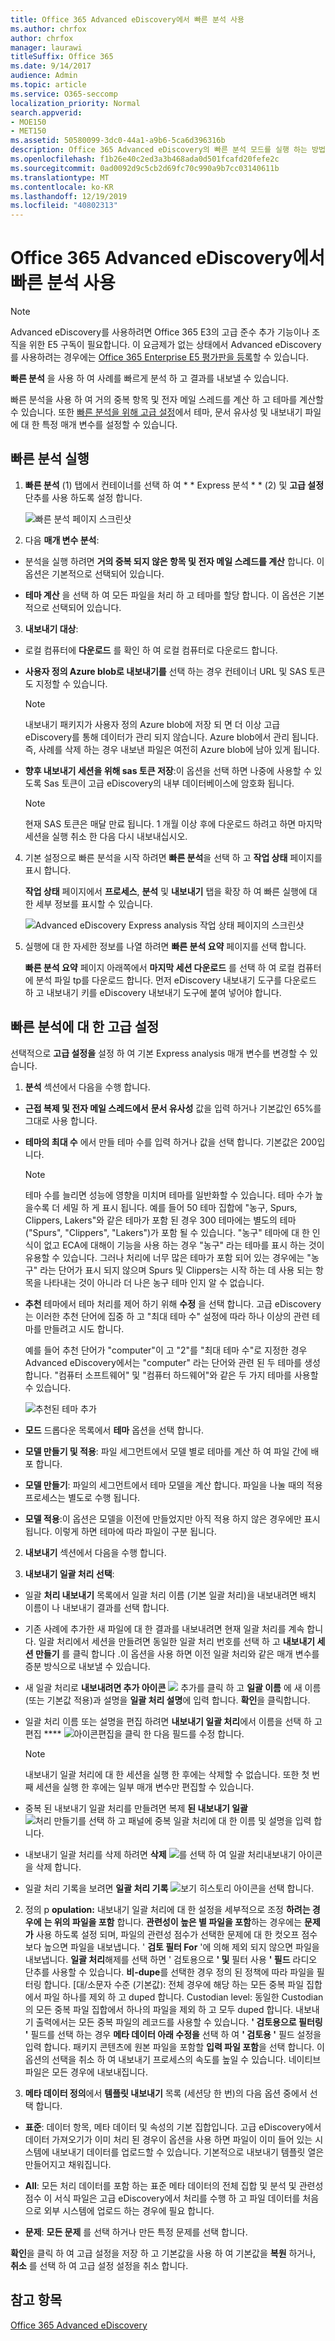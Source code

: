 ```yaml
---
title: Office 365 Advanced eDiscovery에서 빠른 분석 사용
ms.author: chrfox
author: chrfox
manager: laurawi
titleSuffix: Office 365
ms.date: 9/14/2017
audience: Admin
ms.topic: article
ms.service: O365-seccomp
localization_priority: Normal
search.appverid:
- MOE150
- MET150
ms.assetid: 50580099-3dc0-44a1-a9b6-5ca6d396316b
description: Office 365 Advanced eDiscovery의 빠른 분석 모드를 실행 하는 방법에 대해 알아봅니다.
ms.openlocfilehash: f1b26e40c2ed3a3b468ada0d501fcafd20fefe2c
ms.sourcegitcommit: 0ad0092d9c5cb2d69fc70c990a9b7cc03140611b
ms.translationtype: MT
ms.contentlocale: ko-KR
ms.lasthandoff: 12/19/2019
ms.locfileid: "40802313"
---
```

# <a name="use-express-analysis-in-office-365-advanced-ediscovery"></a>Office 365 Advanced eDiscovery에서 빠른 분석 사용

> [!NOTE]
> Advanced eDiscovery를 사용하려면 Office 365 E3의 고급 준수 추가 기능이나 조직을 위한 E5 구독이 필요합니다. 이 요금제가 없는 상태에서 Advanced eDiscovery를 사용하려는 경우에는 [Office 365 Enterprise E5 평가판을 등록](https://go.microsoft.com/fwlink/p/?LinkID=698279)할 수 있습니다. 
  
**빠른 분석** 을 사용 하 여 사례를 빠르게 분석 하 고 결과를 내보낼 수 있습니다. 
  
빠른 분석을 사용 하 여 거의 중복 항목 및 전자 메일 스레드를 계산 하 고 테마를 계산할 수 있습니다. 또한 [빠른 분석을 위해 고급 설정](use-express-analysis-in-advanced-ediscovery.md#BK_AdvancedSettings)에서 테마, 문서 유사성 및 내보내기 파일에 대 한 특정 매개 변수를 설정할 수 있습니다.
  
## <a name="run-express-analysis"></a>빠른 분석 실행

1. **빠른 분석** (1) 탭에서 컨테이너를 선택 하 여 * * Express 분석 * * (2) 및 **고급 설정** 단추를 사용 하도록 설정 합니다. 
    
    ![빠른 분석 페이지 스크린샷](media/60009974-5d1f-4971-8ebe-e5ec74e7fd2a.jpg)
  
2. 다음 **매개 변수 분석**:
    
  - 분석을 실행 하려면 **거의 중복 되지 않은 항목 및 전자 메일 스레드를 계산** 합니다. 이 옵션은 기본적으로 선택되어 있습니다. 
    
  - **테마 계산** 을 선택 하 여 모든 파일을 처리 하 고 테마를 할당 합니다. 이 옵션은 기본적으로 선택되어 있습니다. 
    
3. **내보내기 대상**:
    
  - 로컬 컴퓨터에 **다운로드** 를 확인 하 여 로컬 컴퓨터로 다운로드 합니다. 
    
  - **사용자 정의 Azure blob로 내보내기를** 선택 하는 경우 컨테이너 URL 및 SAS 토큰도 지정할 수 있습니다. 
    
    > [!NOTE]
    > 내보내기 패키지가 사용자 정의 Azure blob에 저장 되 면 더 이상 고급 eDiscovery를 통해 데이터가 관리 되지 않습니다. Azure blob에서 관리 됩니다. 즉, 사례를 삭제 하는 경우 내보낸 파일은 여전히 Azure blob에 남아 있게 됩니다. 
  
  - **향후 내보내기 세션을 위해 sas 토큰 저장**:이 옵션을 선택 하면 나중에 사용할 수 있도록 Sas 토큰이 고급 eDiscovery의 내부 데이터베이스에 암호화 됩니다.
    
    > [!NOTE]
    > 현재 SAS 토큰은 매달 만료 됩니다. 1 개월 이상 후에 다운로드 하려고 하면 마지막 세션을 실행 취소 한 다음 다시 내보내십시오. 
  
4. 기본 설정으로 빠른 분석을 시작 하려면 **빠른 분석**을 선택 하 고 **작업 상태** 페이지를 표시 합니다. 
    
    **작업 상태** 페이지에서 **프로세스**, **분석** 및 **내보내기** 탭을 확장 하 여 빠른 실행에 대 한 세부 정보를 표시할 수 있습니다. 
    
    ![Advanced eDiscovery Express analysis 작업 상태 페이지의 스크린샷](media/bf30ab02-9828-4a6d-a485-0babc2c49ae5.jpg)
  
5. 실행에 대 한 자세한 정보를 나열 하려면 **빠른 분석 요약** 페이지를 선택 합니다. 
    
    **빠른 분석 요약** 페이지 아래쪽에서 **마지막 세션 다운로드** 를 선택 하 여 로컬 컴퓨터에 분석 파일 tp를 다운로드 합니다. 먼저 eDiscovery 내보내기 도구를 다운로드 하 고 내보내기 키를 eDiscovery 내보내기 도구에 붙여 넣어야 합니다. 
    
## <a name="advanced-settings-for-express-analysis"></a>빠른 분석에 대 한 고급 설정
<a name="BK_AdvancedSettings"> </a>

선택적으로 **고급 설정을** 설정 하 여 기본 Express analysis 매개 변수를 변경할 수 있습니다. 
  
1. **분석** 섹션에서 다음을 수행 합니다. 
    
  - **근접 복제 및 전자 메일 스레드에서** **문서 유사성** 값을 입력 하거나 기본값인 65%를 그대로 사용 합니다. 
    
  - **테마의 최대 수** 에서 만들 테마 수를 입력 하거나 값을 선택 합니다. 기본값은 200입니다. 
    
    > [!NOTE]
    > 테마 수를 늘리면 성능에 영향을 미치며 테마를 일반화할 수 있습니다. 테마 수가 높을수록 더 세밀 하 게 표시 됩니다. 예를 들어 50 테마 집합에 "농구, Spurs, Clippers, Lakers"와 같은 테마가 포함 된 경우 300 테마에는 별도의 테마 ("Spurs", "Clippers", "Lakers")가 포함 될 수 있습니다. "농구" 테마에 대 한 인식이 없고 ECA에 대해이 기능을 사용 하는 경우 "농구" 라는 테마를 표시 하는 것이 유용할 수 있습니다. 그러나 처리에 너무 많은 테마가 포함 되어 있는 경우에는 "농구" 라는 단어가 표시 되지 않으며 Spurs 및 Clippers는 시작 하는 데 사용 되는 항목을 나타내는 것이 아니라 더 나은 농구 테마 인지 알 수 없습니다. 
  
  - **추천** 테마에서 테마 처리를 제어 하기 위해 **수정** 을 선택 합니다. 고급 eDiscovery는 이러한 추천 단어에 집중 하 고 "최대 테마 수" 설정에 따라 하나 이상의 관련 테마를 만들려고 시도 합니다. 
    
    예를 들어 추천 단어가 "computer"이 고 "2"를 "최대 테마 수"로 지정한 경우 Advanced eDiscovery에서는 "computer" 라는 단어와 관련 된 두 테마를 생성 합니다. "컴퓨터 소프트웨어" 및 "컴퓨터 하드웨어"와 같은 두 가지 테마를 사용할 수 있습니다.
    
    ![추천된 테마 추가](media/06e9ffd3-a76c-423b-b450-9e465eb9a02f.png)
  
  - **모드** 드롭다운 목록에서 **테마** 옵션을 선택 합니다. 
    
  - **모델 만들기 및 적용**: 파일 세그먼트에서 모델 별로 테마를 계산 하 여 파일 간에 배포 합니다.
    
  - **모델 만들기**: 파일의 세그먼트에서 테마 모델을 계산 합니다. 파일을 나눌 때의 적용 프로세스는 별도로 수행 됩니다.
    
  - **모델 적용**:이 옵션은 모델을 이전에 만들었지만 아직 적용 하지 않은 경우에만 표시 됩니다. 이렇게 하면 테마에 따라 파일이 구분 됩니다.
    
2. **내보내기** 섹션에서 다음을 수행 합니다. 
    
1. **내보내기 일괄 처리 선택**:
    
  - 일괄 **처리 내보내기** 목록에서 일괄 처리 이름 (기본 일괄 처리)을 내보내려면 배치 이름이 나 내보내기 결과를 선택 합니다. 
    
  - 기존 사례에 추가한 새 파일에 대 한 결과를 내보내려면 현재 일괄 처리를 계속 합니다. 일괄 처리에서 세션을 만들려면 동일한 일괄 처리 번호를 선택 하 고 **내보내기 세션 만들기** 를 클릭 합니다 .이 옵션을 사용 하면 이전 일괄 처리와 같은 매개 변수를 증분 방식으로 내보낼 수 있습니다. 
    
  - 새 일괄 처리로 **내보내려면 추가 아이콘** ![](media/c2dd8b3a-5a22-412c-a7fa-143f5b2b5612.png) 추가를 클릭 하 고 **일괄 이름** 에 새 이름 (또는 기본값 적용)과 설명을 **일괄 처리 설명**에 입력 합니다. **확인**을 클릭합니다.
    
  - 일괄 처리 이름 또는 설명을 편집 하려면 **내보내기 일괄 처리**에서 이름을 선택 하 고 편집 **** ![아이콘](media/3d613660-7602-4df2-bdb9-14e9ca2f9cf2.png)편집을 클릭 한 다음 필드를 수정 합니다.
    
    > [!NOTE]
    > 내보내기 일괄 처리에 대 한 세션을 실행 한 후에는 삭제할 수 없습니다. 또한 첫 번째 세션을 실행 한 후에는 일부 매개 변수만 편집할 수 있습니다. 
  
  - 중복 된 내보내기 일괄 처리를 만들려면 복제 **된 내보내기 일괄** ![처리 만들기를 선택 하](media/3f6d5f59-e842-4946-a493-473528af0119.jpg) 고 패널에 중복 일괄 처리에 대 한 이름 및 설명을 입력 합니다. 
    
  - 내보내기 일괄 처리를 삭제 하려면 **삭제** ![를 선택 하 여 일괄 처리](media/92a9f8e0-d469-48da-addb-69365e7ffb6f.jpg)내보내기 아이콘을 삭제 합니다.
    
  - 일괄 처리 기록을 보려면 **일괄 처리 기록** ![보기 히스토리 아이콘](media/a80cc320-d96c-4d91-8884-75fe2cb147e2.jpg)을 선택 합니다.
    
2. 정의 p **opulation:** 내보내기 일괄 처리에 대 한 설정을 세부적으로 조정 **하려는 경우에** **는 위의 파일을 포함** 합니다. **관련성이 높은 별 파일을 포함**하는 경우에는 **문제가** 사용 하도록 설정 되며, 파일의 관련성 점수가 선택한 문제에 대 한 컷오프 점수 보다 높으면 파일을 내보냅니다. ' **검토 필터 For** '에 의해 제외 되지 않으면 파일을 내보냅니다. **일괄 처리**해제를 선택 하면 ' 검토용으로 **' 및** 필터 사용 **' 필드** 라디오 단추를 사용할 수 있습니다. **비-dupe**를 선택한 경우 정의 된 정책에 따라 파일을 필터링 합니다. [대/소문자 수준 (기본값): 전체 경우에 해당 하는 모든 중복 파일 집합에서 파일 하나를 제외 하 고 duped 합니다. Custodian level: 동일한 Custodian의 모든 중복 파일 집합에서 하나의 파일을 제외 하 고 모두 duped 합니다. 내보내기 출력에서는 모든 중복 파일의 레코드를 사용할 수 있습니다. **' 검토용으로 필터링 '** 필드를 선택 하는 경우 **메타 데이터 아래 수정을** 선택 하 여 **' 검토용 '** 필드 설정을 입력 합니다. 패키지 콘텐츠에 원본 파일을 포함할 **입력 파일 포함**을 선택 합니다. 이 옵션의 선택을 취소 하 여 내보내기 프로세스의 속도를 높일 수 있습니다. 네이티브 파일은 모든 경우에 내보내집니다.
    
3. **메타 데이터 정의**에서 **템플릿 내보내기** 목록 (세션당 한 번)의 다음 옵션 중에서 선택 합니다. 
    
  - **표준**: 데이터 항목, 메타 데이터 및 속성의 기본 집합입니다. 고급 eDiscovery에서 데이터 가져오기가 이미 처리 된 경우이 옵션을 사용 하면 파일이 이미 들어 있는 시스템에 내보내기 데이터를 업로드할 수 있습니다. 기본적으로 내보내기 템플릿 열은 만들어지고 채워집니다.
    
  - **All**: 모든 처리 데이터를 포함 하는 표준 메타 데이터의 전체 집합 및 분석 및 관련성 점수 이 서식 파일은 고급 eDiscovery에서 처리를 수행 하 고 파일 데이터를 처음으로 외부 시스템에 업로드 하는 경우에 필요 합니다.
    
  - **문제**: **모든 문제** 를 선택 하거나 만든 특정 문제를 선택 합니다. 
    
**확인**을 클릭 하 여 고급 설정을 저장 하 고 기본값을 사용 하 여 기본값을 **복원** 하거나, **취소** 를 선택 하 여 고급 설정 설정을 취소 합니다. 
  
## <a name="see-also"></a>참고 항목
<a name="BK_AdvancedSettings"> </a>

[Office 365 Advanced eDiscovery](office-365-advanced-ediscovery.md)

